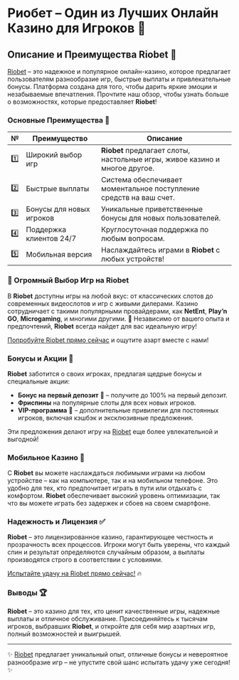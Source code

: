 # Риобет – Один из Лучших Онлайн Казино для Игроков 🎰

## Описание и Преимущества Riobet 🌟

[Riobet](https://brandplay.link/7xBLTPyj) – это надежное и популярное онлайн-казино, которое предлагает пользователям разнообразие игр, быстрые выплаты и привлекательные бонусы. Платформа создана для того, чтобы дарить яркие эмоции и незабываемые впечатления. Прочтите наш обзор, чтобы узнать больше о возможностях, которые предоставляет **Riobet**!

### Основные Преимущества 🎯

| № | Преимущество | Описание |
|---|--------------|----------|
| 1️⃣ | Широкий выбор игр | **Riobet** предлагает слоты, настольные игры, живое казино и многое другое. |
| 2️⃣ | Быстрые выплаты | Система обеспечивает моментальное поступление средств на ваш счет. |
| 3️⃣ | Бонусы для новых игроков | Уникальные приветственные бонусы для новых пользователей. |
| 4️⃣ | Поддержка клиентов 24/7 | Круглосуточная поддержка по любым вопросам. |
| 5️⃣ | Мобильная версия | Наслаждайтесь играми в **Riobet** с любых устройств! |

### 🎲 Огромный Выбор Игр на Riobet

В **Riobet** доступны игры на любой вкус: от классических слотов до современных видеослотов и игр с живыми дилерами. Казино сотрудничает с такими популярными провайдерами, как **NetEnt**, **Play’n GO**, **Microgaming**, и многими другими. 🎰 Независимо от вашего опыта и предпочтений, **Riobet** всегда найдет для вас идеальную игру!

[Попробуйте Riobet прямо сейчас](https://brandplay.link/7xBLTPyj) и ощутите азарт вместе с нами!

### Бонусы и Акции 🎁

**Riobet** заботится о своих игроках, предлагая щедрые бонусы и специальные акции:

- **Бонус на первый депозит** 🎉 – получите до 100% на первый депозит.
- **Фриспины** на популярные слоты для всех новых игроков.
- **VIP-программа** 💎 – дополнительные привилегии для постоянных игроков, включая кэшбэк и эксклюзивные предложения.
  
Эти предложения делают игру на [Riobet](https://brandplay.link/7xBLTPyj) еще более увлекательной и выгодной!

### Мобильное Казино 📱

С **Riobet** вы можете наслаждаться любимыми играми на любом устройстве – как на компьютере, так и на мобильном телефоне. Это удобно для тех, кто предпочитает играть в пути или отдыхать с комфортом. **Riobet** обеспечивает высокий уровень оптимизации, так что вы можете играть без задержек и сбоев на своем смартфоне.

### Надежность и Лицензия ✅

**Riobet** – это лицензированное казино, гарантирующее честность и прозрачность всех процессов. Игроки могут быть уверены, что каждый спин и результат определяются случайным образом, а выплаты производятся строго в соответствии с условиями.

[Испытайте удачу на Riobet прямо сейчас!](https://brandplay.link/7xBLTPyj) 🔥

### Выводы 🏆

**Riobet** – это казино для тех, кто ценит качественные игры, надежные выплаты и отличное обслуживание. Присоединяйтесь к тысячам игроков, выбравших **Riobet**, и откройте для себя мир азартных игр, полный возможностей и выигрышей.

---

✨ [Riobet](https://brandplay.link/7xBLTPyj) предлагает уникальный опыт, отличные бонусы и невероятное разнообразие игр – не упустите свой шанс испытать удачу уже сегодня! ✨
